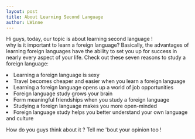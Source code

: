 ```yaml
---
layout: post
title: About Learning Second Language
author: LWinne
---
```


Hi guys, today, our topic is about learning second language ! <br>
why is it important to learn a foreign language? Basically, the advantages of learning foreign languages have the ability to set you up for success in nearly every aspect of your life. Check out these seven reasons to study a foreign language: <br>
<li>
Learning a foreign language is sexy
</li>
<li>
Travel becomes cheaper and easier when you learn a foreign language
</li>
<li>
Learning a foreign language opens up a world of job opportunities
</li>
<li>
Foreign language study grows your brain
</li>
<li>
Form meaningful friendships when you study a foreign language
</li>
<li>
Studying a foreign language makes you more open-minded
</li>
<li>
Foreign language study helps you better understand your own language and culture
</li>

How do you guys think about it ? Tell me 'bout your opinion too !